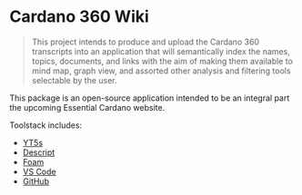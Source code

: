 # Cardano 360 Wiki

> This project intends to produce and upload the Cardano 360 transcripts into an application that will semantically index the names, topics, documents, and links with the aim of making them available to mind map, graph view, and assorted other analysis and filtering tools selectable by the user. 

This package is an open-source application intended to be an integral part the upcoming Essential Cardano website.

Toolstack includes:

- [YT5s](https://yt5s.com/en85)
- [Descript](https://www.descript.com/)
- [Foam](https://github.com/foambubble/foam)
- [VS Code](https://code.visualstudio.com/)
- [GitHub](https://github.com/)
